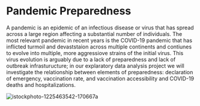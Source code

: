 # Pandemic Preparedness
A pandemic is an epidemic of an infectious disease or virus that has spread across a large region affecting a substantial number of individuals. 
The most relevant pandemic in recent years is the COVID-19 pandemic that has inflicted turmoil and devaststaion across multiple continents and contiunes to evolve into multiple, more aggressiove strains of the initial virus. This virus evolution is arguably due to a lack of preparedness and lack of outbreak infrasturucture; in our explaratory data analysis project we will investigate the relationship between elements of preparedness: declaration of emergency, vaccination rate, and vaccination accessibility and COVID-19 deaths and hospitalizations. 

![istockphoto-1225463542-170667a](https://user-images.githubusercontent.com/110564772/197647550-53a7086a-77ea-4200-85ac-4a0107bf7820.jpg)
